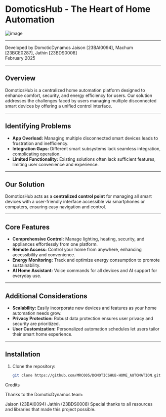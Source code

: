 # DomoticsHub - The Heart of Home Automation

![image](https://github.com/user-attachments/assets/289aeabe-7986-4205-b175-aa16671623de)

---

Developed by DomoticDynamos
Jaison [23BAI0094], Machum [23BCE0287], Jathin [23BDS0008]  
February 2025

---

## Overview

DomoticsHub is a centralized home automation platform designed to enhance comfort, security, and energy efficiency for users. Our solution addresses the challenges faced by users managing multiple disconnected smart devices by offering a unified control interface.

---

## Identifying Problems

- **App Overload:** Managing multiple disconnected smart devices leads to frustration and inefficiency.  
- **Integration Gaps:** Different smart subsystems lack seamless integration, complicating operation.  
- **Limited Functionality:** Existing solutions often lack sufficient features, limiting user convenience and experience.

---

## Our Solution

DomoticsHub acts as a **centralized control point** for managing all smart devices with a user-friendly interface accessible via smartphones or computers, ensuring easy navigation and control.

---

## Core Features

- **Comprehensive Control:** Manage lighting, heating, security, and appliances effortlessly from one platform.  
- **Remote Access:** Control your home from anywhere, enhancing accessibility and convenience.  
- **Energy Monitoring:** Track and optimize energy consumption to promote sustainability.  
- **AI Home Assistant:** Voice commands for all devices and AI support for everyday use.

---

## Additional Considerations

- **Scalability:** Easily incorporate new devices and features as your home automation needs grow.  
- **Privacy Protection:** Robust data protection ensures user privacy and security are prioritized.  
- **User Customization:** Personalized automation schedules let users tailor their smart home experience.

---

## Installation

1. Clone the repository:  
   ```bash
   git clone https://github.com/MRC005/DOMOTICSHUB-HOME_AUTOMATION.git

Credits

Thanks to the DomoticDynamos team:

Jaison (23BAI0094)
Jathin (23BDS0008)
Special thanks to all resources and libraries that made this project possible.



